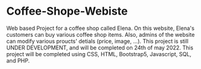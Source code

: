 # Coffee-Shope-Webiste
Web based Project for a coffee shop called Elena.
On this website, Elena's customers can buy various coffee shop items. 
Also, admins of the website can modify various proucts' detials (price, image, ...).
This project is still UNDER DEVELOPMENT, and will be completed on 24th of may 2022. 
This project will be completed using CSS, HTML, Bootstrap5, Javascript, SQL, and PHP. 
